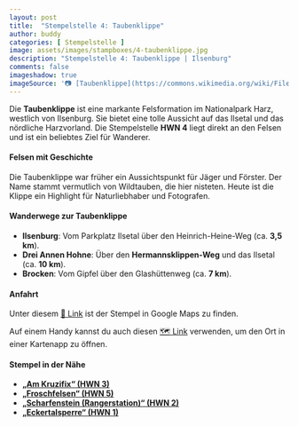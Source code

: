 ```yaml
---
layout: post
title:  "Stempelstelle 4: Taubenklippe"
author: buddy
categories: [ Stempelstelle ]
image: assets/images/stampboxes/4-taubenklippe.jpg
description: "Stempelstelle 4: Taubenklippe | Ilsenburg"
comments: false
imageshadow: true
imageSource: '📷 [Taubenklippe](https://commons.wikimedia.org/wiki/File:Taubenklippe.JPG) von <a href="//commons.wikimedia.org/wiki/User:B.Thomas95" title="User:B.Thomas95">Thomas Binder</a> unter Lizenz [CC BY-SA 4.0](https://creativecommons.org/licenses/by-sa/4.0)'
---
```


Die **Taubenklippe** ist eine markante Felsformation im Nationalpark Harz, westlich von Ilsenburg. Sie bietet eine tolle Aussicht auf das Ilsetal und das nördliche Harzvorland. Die Stempelstelle **HWN 4** liegt direkt an den Felsen und ist ein beliebtes Ziel für Wanderer. 

#### Felsen mit Geschichte

Die Taubenklippe war früher ein Aussichtspunkt für Jäger und Förster. Der Name stammt vermutlich von Wildtauben, die hier nisteten. Heute ist die Klippe ein Highlight für Naturliebhaber und Fotografen.

#### Wanderwege zur Taubenklippe

- **Ilsenburg**: Vom Parkplatz Ilsetal über den Heinrich-Heine-Weg (ca. **3,5 km**).
- **Drei Annen Hohne**: Über den **Hermannsklippen-Weg** und das Ilsetal (ca. **10 km**).
- **Brocken**: Vom Gipfel über den Glashüttenweg (ca. **7 km**).

#### Anfahrt

Unter diesem [📍 Link](https://www.google.com/maps/dir/?api=1&origin=&destination=51.81462%2C%2010.62301) ist der Stempel in Google Maps zu finden.

<div class="android-only">
  Auf einem Handy kannst du auch diesen 
  <a href="geo:51.81462,10.62301">🗺️ Link</a> 
  verwenden, um den Ort in einer Kartenapp zu öffnen.
  <p></p>
</div>

#### Stempel in der Nähe

- [**„Am Kruzifix“ (HWN 3)**](/stempelstelle-3-am-kruzifix)
- [**„Froschfelsen“ (HWN 5)**](/stempelstelle-5-froschfelsen)
- [**„Scharfenstein (Rangerstation)“ (HWN 2)**](/stempelstelle-2-scharfenstein-rangerstation)
- [**„Eckertalsperre“ (HWN 1)**](/stempelstelle-1-eckertalsperre)
